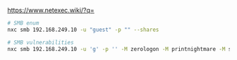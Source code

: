 
https://www.netexec.wiki/?q=

```bash
# SMB enum
nxc smb 192.168.249.10 -u "guest" -p "" --shares

# SMB vulnerabilities
nxc smb 192.168.249.10 -u 'g' -p '' -M zerologon -M printnightmare -M smbghost -M  ms17-010
```